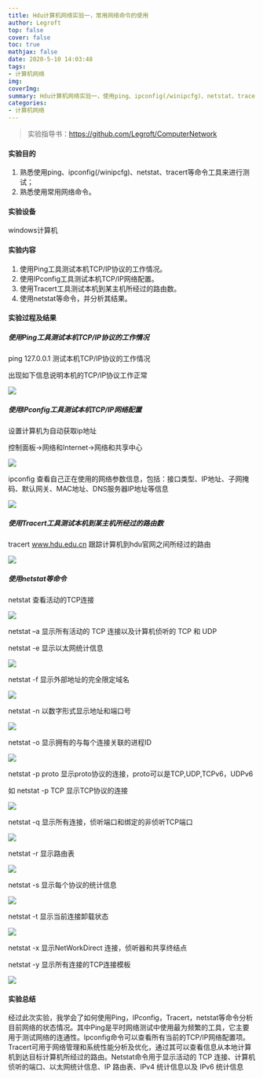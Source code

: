 ```yaml
---
title: Hdu计算机网络实验一，常用网络命令的使用
author: Legroft
top: false
cover: false
toc: true
mathjax: false
date: 2020-5-10 14:03:48
tags:
- 计算机网络
img:
coverImg:
summary: Hdu计算机网络实验一，使用ping、ipconfig(/winipcfg)、netstat、tracert等命令工具来进行测试
categories:
- 计算机网络
---
```


> 实验指导书：https://github.com/Legroft/ComputerNetwork

#### 实验目的

1. 熟悉使用ping、ipconfig(/winipcfg)、netstat、tracert等命令工具来进行测试；
2. 熟悉使用常用网络命令。

#### 实验设备

windows计算机

#### 实验内容

1. 使用Ping工具测试本机TCP/IP协议的工作情况。
2. 使用IPconfig工具测试本机TCP/IP网络配置。
3. 使用Tracert工具测试本机到某主机所经过的路由数。
4. 使用netstat等命令，并分析其结果。

#### 实验过程及结果

##### 使用Ping工具测试本机TCP/IP协议的工作情况

ping 127.0.0.1  测试本机TCP/IP协议的工作情况

出现如下信息说明本机的TCP/IP协议工作正常

![](https://photos-1256949929.cos.ap-shanghai.myqcloud.com/UTOOLS1589087627167.png)



##### 使用IPconfig工具测试本机TCP/IP网络配置

设置计算机为自动获取ip地址

控制面板->网络和Internet->网络和共享中心

![](https://photos-1256949929.cos.ap-shanghai.myqcloud.com/UTOOLS1589087335146.png)

ipconfig  查看自己正在使用的网络参数信息，包括：接口类型、IP地址、子网掩码、默认网关、MAC地址、DNS服务器IP地址等信息

![](https://photos-1256949929.cos.ap-shanghai.myqcloud.com/UTOOLS1589087999230.png)

##### 使用Tracert工具测试本机到某主机所经过的路由数

tracert www.hdu.edu.cn  跟踪计算机到hdu官网之间所经过的路由

![](https://photos-1256949929.cos.ap-shanghai.myqcloud.com/UTOOLS1589089508381.png)

##### 使用netstat等命令

netstat 查看活动的TCP连接

![](https://photos-1256949929.cos.ap-shanghai.myqcloud.com/UTOOLS1589089842644.png)

netstat –a  显示所有活动的 TCP 连接以及计算机侦听的 TCP 和 UDP

netstat -e  显示以太网统计信息

![](https://photos-1256949929.cos.ap-shanghai.myqcloud.com/UTOOLS1589090177297.png)

netstat -f  显示外部地址的完全限定域名

![](https://photos-1256949929.cos.ap-shanghai.myqcloud.com/UTOOLS1589090361782.png)

netstat -n  以数字形式显示地址和端口号

![](https://photos-1256949929.cos.ap-shanghai.myqcloud.com/UTOOLS1589090548053.png)

netstat -o  显示拥有的与每个连接关联的进程ID

![](https://photos-1256949929.cos.ap-shanghai.myqcloud.com/UTOOLS1589091178906.png)

netstat -p proto  显示proto协议的连接，proto可以是TCP,UDP,TCPv6，UDPv6

如 netstat -p TCP  显示TCP协议的连接

![](https://photos-1256949929.cos.ap-shanghai.myqcloud.com/UTOOLS1589091446624.png)

netstat -q  显示所有连接，侦听端口和绑定的非侦听TCP端口

![](https://photos-1256949929.cos.ap-shanghai.myqcloud.com/UTOOLS1589091700924.png)

netstat -r  显示路由表

![](https://photos-1256949929.cos.ap-shanghai.myqcloud.com/UTOOLS1589091740243.png)

netstat -s  显示每个协议的统计信息

![](https://photos-1256949929.cos.ap-shanghai.myqcloud.com/UTOOLS1589091778927.png)

netstat -t  显示当前连接卸载状态

![](https://photos-1256949929.cos.ap-shanghai.myqcloud.com/UTOOLS1589091955922.png)

netstat -x  显示NetWorkDirect 连接，侦听器和共享终结点

netstat -y  显示所有连接的TCP连接模板

![](https://photos-1256949929.cos.ap-shanghai.myqcloud.com/UTOOLS1589092206919.png)

#### 实验总结

经过此次实验，我学会了如何使用Ping，IPconfig，Tracert，netstat等命令分析目前网络的状态情况。其中Ping是平时网络测试中使用最为频繁的工具，它主要用于测试网络的连通性。Ipconfig命令可以查看所有当前的TCP/IP网络配置项。Tracert可用于网络管理和系统性能分析及优化，通过其可以查看信息从本地计算机到达目标计算机所经过的路由。Netstat命令用于显示活动的 TCP 连接、计算机侦听的端口、以太网统计信息、IP 路由表、IPv4 统计信息以及 IPv6 统计信息
